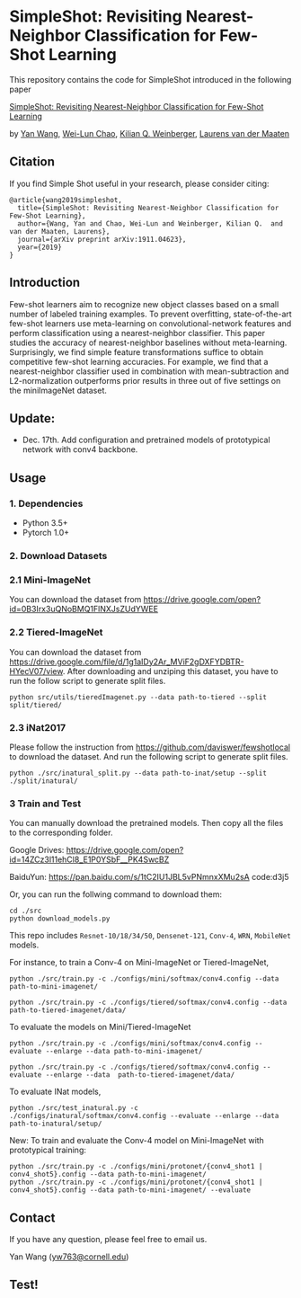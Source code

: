 # SimpleShot: Revisiting Nearest-Neighbor Classification for Few-Shot Learning

This repository contains the code for SimpleShot introduced in the following paper

[SimpleShot: Revisiting Nearest-Neighbor Classification for Few-Shot Learning](https://arxiv.org/abs/1911.04623)

by [Yan Wang](https://www.cs.cornell.edu/~yanwang/), [Wei-Lun Chao](http://www-scf.usc.edu/~weilunc/), [Kilian Q. Weinberger](http://kilian.cs.cornell.edu/), [Laurens van der Maaten
](https://lvdmaaten.github.io/)

## Citation
If you find Simple Shot useful in your research, please consider citing:
```angular2
@article{wang2019simpleshot,
  title={SimpleShot: Revisiting Nearest-Neighbor Classification for Few-Shot Learning},
  author={Wang, Yan and Chao, Wei-Lun and Weinberger, Kilian Q.  and van der Maaten, Laurens},
  journal={arXiv preprint arXiv:1911.04623},
  year={2019}
}
```

## Introduction
Few-shot learners aim to recognize new object classes 
based on a small number of labeled training examples. 
To prevent overfitting, state-of-the-art few-shot learners 
use meta-learning on convolutional-network features and perform
classification using a nearest-neighbor classifier. This paper
studies the accuracy of nearest-neighbor baselines without meta-learning. 
Surprisingly, we find simple feature transformations suffice to obtain
competitive few-shot learning accuracies. For example, we find that
a nearest-neighbor classifier used in combination with mean-subtraction
and L2-normalization outperforms prior results in three out of five settings
on the miniImageNet dataset.

## Update:
* Dec. 17th. Add configuration and pretrained models of prototypical network with conv4 backbone.

## Usage
### 1. Dependencies
- Python 3.5+
- Pytorch 1.0+

### 2. Download Datasets
### 2.1 Mini-ImageNet
You can download the dataset from https://drive.google.com/open?id=0B3Irx3uQNoBMQ1FlNXJsZUdYWEE

### 2.2 Tiered-ImageNet
You can download the dataset from https://drive.google.com/file/d/1g1aIDy2Ar_MViF2gDXFYDBTR-HYecV07/view.
After downloading and unziping this dataset, you have to run the follow script to generate split files.
```angular2
python src/utils/tieredImagenet.py --data path-to-tiered --split split/tiered/
```
### 2.3 iNat2017
Please follow the instruction from https://github.com/daviswer/fewshotlocal to download the dataset.
And run the following script to generate split files.
```angular2
python ./src/inatural_split.py --data path-to-inat/setup --split ./split/inatural/
```

### 3 Train and Test
You can manually download the pretrained models. 
Then copy all the files to the corresponding folder.

Google Drives: https://drive.google.com/open?id=14ZCz3l11ehCl8_E1P0YSbF__PK4SwcBZ

BaiduYun: https://pan.baidu.com/s/1tC2IU1JBL5vPNmnxXMu2sA  code:d3j5


Or, you can run the follwing command to download them:
```angular2
cd ./src
python download_models.py
```
This repo includes `Resnet-10/18/34/50`, `Densenet-121`, `Conv-4`, `WRN`, `MobileNet` models.

For instance, to train a Conv-4 on Mini-ImageNet or Tiered-ImageNet,  
```angular2
python ./src/train.py -c ./configs/mini/softmax/conv4.config --data path-to-mini-imagenet/
```
```angular2
python ./src/train.py -c ./configs/tiered/softmax/conv4.config --data path-to-tiered-imagenet/data/
```
To evaluate the models on Mini/Tiered-ImageNet
```angular2
python ./src/train.py -c ./configs/mini/softmax/conv4.config --evaluate --enlarge --data path-to-mini-imagenet/
```
```angular2
python ./src/train.py -c ./configs/tiered/softmax/conv4.config --evaluate --enlarge --data  path-to-tiered-imagenet/data/
```
To evaluate INat models,
```angular2
python ./src/test_inatural.py -c ./configs/inatural/softmax/conv4.config --evaluate --enlarge --data path-to-inatural/setup/
```
New:
To train and evaluate the Conv-4 model on Mini-ImageNet with prototypical training:
```angular2
python ./src/train.py -c ./configs/mini/protonet/{conv4_shot1 | conv4_shot5}.config --data path-to-mini-imagenet/
python ./src/train.py -c ./configs/mini/protonet/{conv4_shot1 | conv4_shot5}.config --data path-to-mini-imagenet/ --evaluate
```


## Contact
If you have any question, please feel free to email us.

Yan Wang (yw763@cornell.edu)


## Test!
